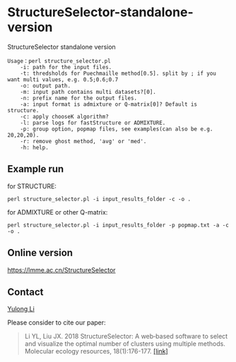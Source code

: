 # StructureSelector-standalone-version
StructureSelector standalone version

```
Usage：perl structure_selector.pl
    -i: path for the input files.
    -t: thredsholds for Puechmaille method[0.5]. split by ; if you want multi values, e.g. 0.5;0.6;0.7
    -o: output path.
    -m: input path contains multi datasets?[0].
    -n: prefix name for the output files.
    -a: input format is admixture or Q-matrix[0]? Default is structure.
    -c: apply chooseK algorithm?
    -l: parse logs for fastStructure or ADMIXTURE.
    -p: group option, popmap files, see examples(can also be e.g. 20,20,20).
    -r: remove ghost method, 'avg' or 'med'.
    -h: help.
  ```
## Example run

for STRUCTURE:
```
perl structure_selector.pl -i input_results_folder -c -o .
```

for ADMIXTURE or other Q-matrix:
```
perl structure_selector.pl -i input_results_folder -p popmap.txt -a -c -o .
```

## Online version
https://lmme.ac.cn/StructureSelector

## Contact

[Yulong Li](mailto:liyulong12@mails.ucas.ac.cn)

Please consider to cite our paper:

> Li YL, Liu JX. 2018 StructureSelector: A web‐based software to select and visualize the optimal number of clusters using multiple methods. Molecular ecology resources, 18(1):176-177. [[link]](https://onlinelibrary.wiley.com/doi/abs/10.1111/1755-0998.12719)
